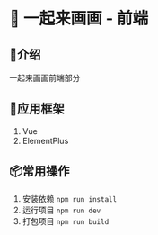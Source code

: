 # 🎨 一起来画画 - 前端

## 📖介绍
一起来画画前端部分

## 🔨应用框架
1. Vue
2. ElementPlus

## 📦常用操作
1. 安装依赖 `npm run install`
2. 运行项目 `npm run dev`
3. 打包项目 `npm run build`
